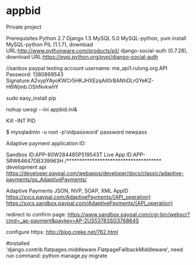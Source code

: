 appbid
======
Private project

Prerequisites
Python 2.7
Django 1.5
MySQL 5.0
MySQL-python, yum install MySQL-python
PIL (1.1.7), download URL:http://www.pythonware.com/products/pil/
django-social-auth (0.7.28), download URL:https://pypi.python.org/pypi/django-social-auth

//sanbox paypal testing account
username: me_api1.rulong.org
API Password: 1380869543
Signature:A2vypYAyoKWCr5HKJHXEzqAil0rBANhDLrGYeKZ-H8Wjmb.OShNvkwhY

sudo easy_install pip


nohup uwsgi --ini appbid.ini&

Kill -INT PID

$ mysqladmin -u root -p'oldpassword' password newpass


Adaptive payment application ID:

Sandbox ID:APP-80W284485P519543T
Live App ID:APP-5RW64647DB339963H
/*************************************
development api
https://developer.paypal.com/webapps/developer/docs/classic/adaptive-payments/gs_AdaptivePayments/

Adaptive Payments
JSON, NVP, SOAP, XML
AppID	https://svcs.paypal.com/AdaptivePayments/{API_operation}
https://svcs.sandbox.paypal.com/AdaptivePayments/{API_operation}

redirect to confirm page:
https://www.sandbox.paypal.com/cgi-bin/webscr?cmd=_ap-payment&paykey=AP-2US53783SG376864S

configure https:
http://blog.creke.net/762.html


#installed     'django.contrib.flatpages.middleware.FlatpageFallbackMiddleware',
need run command: python manage.py migrate
